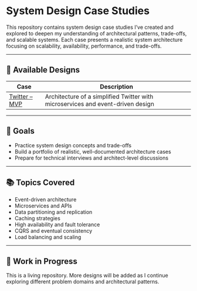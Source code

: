 # System Design Case Studies

This repository contains system design case studies I’ve created and explored to deepen my understanding of architectural patterns, trade-offs, and scalable systems.
Each case presents a realistic system architecture focusing on scalability, availability, performance, and trade-offs.

---

## 🚀 Available Designs

| Case | Description |
|------|-------------|
| [Twitter – MVP](./twitter-architecture-mvp) | Architecture of a simplified Twitter with microservices and event-driven design |

---

## 🎯 Goals

- Practice system design concepts and trade-offs
- Build a portfolio of realistic, well-documented architecture cases
- Prepare for technical interviews and architect-level discussions

---

## 📚 Topics Covered

- Event-driven architecture
- Microservices and APIs
- Data partitioning and replication
- Caching strategies
- High availability and fault tolerance
- CQRS and eventual consistency
- Load balancing and scaling

---

## 🧪 Work in Progress

This is a living repository. More designs will be added as I continue exploring different problem domains and architectural patterns.

